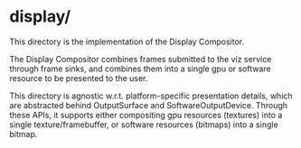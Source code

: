 # display/

This directory is the implementation of the Display Compositor.

The Display Compositor combines frames submitted to the viz service through
frame sinks, and combines them into a single gpu or software resource to be
presented to the user.

This directory is agnostic w.r.t. platform-specific presentation details, which
are abstracted behind OutputSurface and SoftwareOutputDevice. Through these
APIs, it supports either compositing gpu resources (textures) into a single
texture/framebuffer, or software resources (bitmaps) into a single bitmap.
